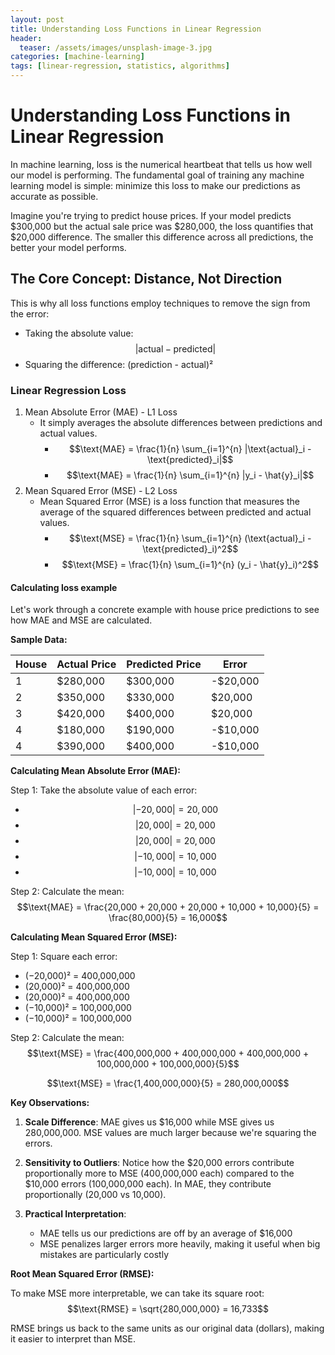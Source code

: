 ```yaml
---
layout: post
title: Understanding Loss Functions in Linear Regression
header:
  teaser: /assets/images/unsplash-image-3.jpg
categories: [machine-learning]
tags: [linear-regression, statistics, algorithms]
---
```


# Understanding Loss Functions in Linear Regression

In machine learning, loss is the numerical heartbeat that tells us how well our model is performing.
The fundamental goal of training any machine learning model is simple: minimize this loss to make our predictions as accurate as possible.

Imagine you're trying to predict house prices. If your model predicts $300,000 but the actual sale price was $280,000, 
the loss quantifies that $20,000 difference. The smaller this difference across all predictions, the better your model performs.

## The Core Concept: Distance, Not Direction

This is why all loss functions employ techniques to remove the sign from the error:

- Taking the absolute value: <span class="inline-math">$$|\text{actual} - \text{predicted}|$$</span>
- Squaring the difference: (prediction - actual)²
### Linear Regression Loss

1. Mean Absolute Error (MAE) - L1 Loss
   - It simply averages the absolute differences between predictions and actual values.
     - <span class="inline-math">$$\text{MAE} = \frac{1}{n} \sum_{i=1}^{n} |\text{actual}_i - \text{predicted}_i|$$</span>
     - <span class="inline-math">$$\text{MAE} = \frac{1}{n} \sum_{i=1}^{n} |y_i - \hat{y}_i|$$</span>
2. Mean Squared Error (MSE) - L2 Loss
   - Mean Squared Error (MSE) is a loss function that measures the average of the squared differences between predicted and actual values.
     - <span class="inline-math">$$\text{MSE} = \frac{1}{n} \sum_{i=1}^{n} (\text{actual}_i - \text{predicted}_i)^2$$</span>
     - <span class="inline-math">$$\text{MSE} = \frac{1}{n} \sum_{i=1}^{n} (y_i - \hat{y}_i)^2$$</span>

#### Calculating loss example

Let's work through a concrete example with house price predictions to see how MAE and MSE are calculated.

**Sample Data:**

| House | Actual Price | Predicted Price | Error    |
|-------|--------------|-----------------|----------|
| 1     | $280,000     | $300,000        | -$20,000 |
| 2     | $350,000     | $330,000        | $20,000  |
| 3     | $420,000     | $400,000        | $20,000  |
| 4     | $180,000     | $190,000        | -$10,000 |
| 4     | $390,000     | $400,000        | -$10,000 |

**Calculating Mean Absolute Error (MAE):**

Step 1: Take the absolute value of each error:
- <span class="inline-math">$$|−20,000| = 20,000 $$</span>
- <span class="inline-math">$$|20,000| = 20,000  $$</span>
- <span class="inline-math">$$|20,000| = 20,000  $$</span>
- <span class="inline-math">$$|−10,000| = 10,000 $$</span>
- <span class="inline-math">$$|−10,000| = 10,000 $$</span>

Step 2: Calculate the mean:
<span class="inline-math">$$\text{MAE} = \frac{20,000 + 20,000 + 20,000 + 10,000 + 10,000}{5} = \frac{80,000}{5} = 16,000$$</span>

**Calculating Mean Squared Error (MSE):**

Step 1: Square each error:
- (−20,000)² = 400,000,000
- (20,000)² = 400,000,000
- (20,000)² = 400,000,000
- (−10,000)² = 100,000,000
- (−10,000)² = 100,000,000

Step 2: Calculate the mean:
<span class="inline-math">$$\text{MSE} = \frac{400,000,000 + 400,000,000 + 400,000,000 + 100,000,000 + 100,000,000}{5}$$</span>

<span class="inline-math">$$\text{MSE} = \frac{1,400,000,000}{5} = 280,000,000$$</span>

**Key Observations:**

1. **Scale Difference**: MAE gives us $16,000 while MSE gives us 280,000,000. MSE values are much larger because we're squaring the errors.

2. **Sensitivity to Outliers**: Notice how the $20,000 errors contribute proportionally more to MSE (400,000,000 each) compared to the $10,000 errors (100,000,000 each). In MAE, they contribute proportionally (20,000 vs 10,000).

3. **Practical Interpretation**: 
   - MAE tells us our predictions are off by an average of $16,000
   - MSE penalizes larger errors more heavily, making it useful when big mistakes are particularly costly

**Root Mean Squared Error (RMSE):**

To make MSE more interpretable, we can take its square root:
<span class="inline-math">$$\text{RMSE} = \sqrt{280,000,000} = 16,733$$</span>

RMSE brings us back to the same units as our original data (dollars), making it easier to interpret than MSE.